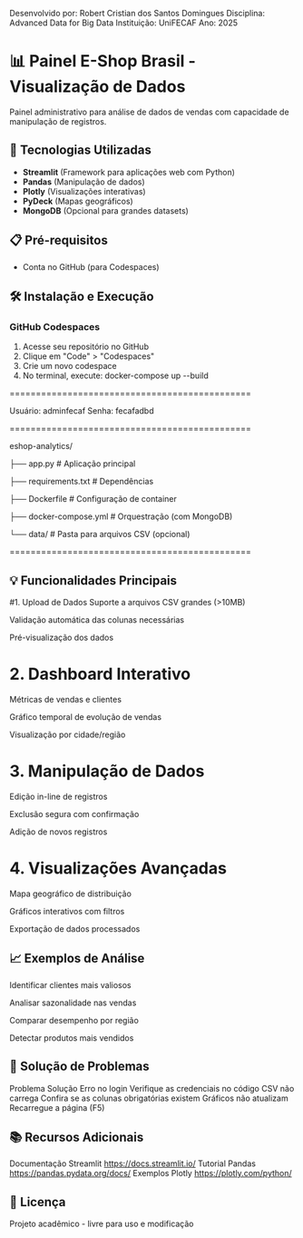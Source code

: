 Desenvolvido por: Robert Cristian dos Santos Domingues
Disciplina: Advanced Data for Big Data
Instituição: UniFECAF
Ano: 2025

# 📊 Painel E-Shop Brasil - Visualização de Dados

Painel administrativo para análise de dados de vendas com capacidade de manipulação de registros.

## 🚀 Tecnologias Utilizadas
- **Streamlit** (Framework para aplicações web com Python)
- **Pandas** (Manipulação de dados)
- **Plotly** (Visualizações interativas)
- **PyDeck** (Mapas geográficos)
- **MongoDB** (Opcional para grandes datasets)

## 📋 Pré-requisitos
- Conta no GitHub (para Codespaces)

## 🛠️ Instalação e Execução

### GitHub Codespaces
1. Acesse seu repositório no GitHub
2. Clique em "Code" > "Codespaces"
3. Crie um novo codespace
4. No terminal, execute:
docker-compose up --build

==============================================

Usuário: adminfecaf
Senha: fecafadbd

==============================================

eshop-analytics/

├── app.py               # Aplicação principal

├── requirements.txt     # Dependências

├── Dockerfile           # Configuração de container

├── docker-compose.yml   # Orquestração (com MongoDB)

└── data/                # Pasta para arquivos CSV (opcional)

==============================================

## 💡 Funcionalidades Principais
#1. Upload de Dados
Suporte a arquivos CSV grandes (>10MB)

Validação automática das colunas necessárias

Pré-visualização dos dados

# 2. Dashboard Interativo
Métricas de vendas e clientes

Gráfico temporal de evolução de vendas

Visualização por cidade/região

# 3. Manipulação de Dados
Edição in-line de registros

Exclusão segura com confirmação

Adição de novos registros

# 4. Visualizações Avançadas
Mapa geográfico de distribuição

Gráficos interativos com filtros

Exportação de dados processados

## 📈 Exemplos de Análise
Identificar clientes mais valiosos

Analisar sazonalidade nas vendas

Comparar desempenho por região

Detectar produtos mais vendidos

## 🐛 Solução de Problemas
Problema	Solução
Erro no login	Verifique as credenciais no código
CSV não carrega	Confira se as colunas obrigatórias existem
Gráficos não atualizam	Recarregue a página (F5)
## 📚 Recursos Adicionais

Documentação Streamlit
https://docs.streamlit.io/
Tutorial Pandas
https://pandas.pydata.org/docs/
Exemplos Plotly
https://plotly.com/python/

## 📝 Licença
Projeto acadêmico - livre para uso e modificação
